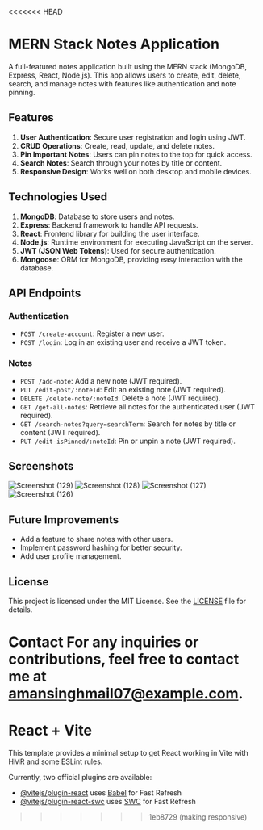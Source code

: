 <<<<<<< HEAD
# MERN Stack Notes Application

A full-featured notes application built using the MERN stack (MongoDB, Express, React, Node.js). This app allows users to create, edit, delete, search, and manage notes with features like authentication and note pinning.

## Features

1. **User Authentication**: Secure user registration and login using JWT.
2. **CRUD Operations**: Create, read, update, and delete notes.
3. **Pin Important Notes**: Users can pin notes to the top for quick access.
4. **Search Notes**: Search through your notes by title or content.
5. **Responsive Design**: Works well on both desktop and mobile devices.

## Technologies Used

1. **MongoDB**: Database to store users and notes.
2. **Express**: Backend framework to handle API requests.
3. **React**: Frontend library for building the user interface.
4. **Node.js**: Runtime environment for executing JavaScript on the server.
5. **JWT (JSON Web Tokens)**: Used for secure authentication.
6. **Mongoose**: ORM for MongoDB, providing easy interaction with the database.

## API Endpoints

### Authentication

- `POST /create-account`: Register a new user.
- `POST /login`: Log in an existing user and receive a JWT token.

### Notes

- `POST /add-note`: Add a new note (JWT required).
- `PUT /edit-post/:noteId`: Edit an existing note (JWT required).
- `DELETE /delete-note/:noteId`: Delete a note (JWT required).
- `GET /get-all-notes`: Retrieve all notes for the authenticated user (JWT required).
- `GET /search-notes?query=searchTerm`: Search for notes by title or content (JWT required).
- `PUT /edit-isPinned/:noteId`: Pin or unpin a note (JWT required).

## Screenshots

![Screenshot (129)](https://github.com/user-attachments/assets/8c7c0829-7107-49ce-a3d8-c52d5e6478ba)
![Screenshot (128)](https://github.com/user-attachments/assets/7db1e615-5e01-49af-93d9-fb06334b1a5e)
![Screenshot (127)](https://github.com/user-attachments/assets/0b7299ad-ae6d-49fd-816b-ceca3bba3c0e)
![Screenshot (126)](https://github.com/user-attachments/assets/e385d971-889b-42a8-867e-d03166bd5ef2)


## Future Improvements

- Add a feature to share notes with other users.
- Implement password hashing for better security.
- Add user profile management.

## License

This project is licensed under the MIT License. See the [LICENSE](LICENSE) file for details.


Contact
For any inquiries or contributions, feel free to contact me at amansinghmail07@example.com.
=======
# React + Vite

This template provides a minimal setup to get React working in Vite with HMR and some ESLint rules.

Currently, two official plugins are available:

- [@vitejs/plugin-react](https://github.com/vitejs/vite-plugin-react/blob/main/packages/plugin-react/README.md) uses [Babel](https://babeljs.io/) for Fast Refresh
- [@vitejs/plugin-react-swc](https://github.com/vitejs/vite-plugin-react-swc) uses [SWC](https://swc.rs/) for Fast Refresh
>>>>>>> 1eb8729 (making responsive)

